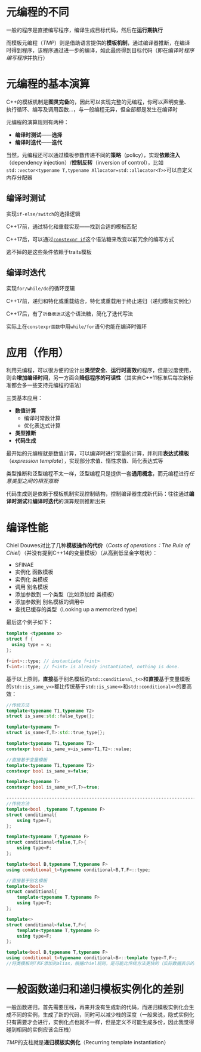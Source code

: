 # 元编程的不同

一般的程序是直接编写程序，编译生成目标代码，然后在**运行期执行**

而模板元编程（*TMP*）则是借助语言提供的**模板机制**，通过编译器推断，在编译时得到程序，该程序通过进一步的编译，如此最终得到目标代码（即在编译时*程序编写程序*并执行）

# 元编程的基本演算

C++的模板机制是**图灵完备**的，因此可以实现完整的元编程，你可以声明变量、执行循环、编写及调用函数...，与一般编程无异，但全部都是发生在编译时

元编程的演算规则有两种：

* **编译时测试**——**选择**
* **编译时迭代**——**迭代**

当然，元编程还可以通过模板参数传递不同的**策略**（policy），实现**依赖注入**（dependency injection）/**控制反转**（inversion of control），比如`std::vector<typename T,typename Allocator=std::allocator<T>>`可以自定义内存分配器

## 编译时测试

实现`if-else/switch`的选择逻辑

C++17前，通过特化和重载实现——找到合适的模板匹配

C++17后，可以通过[`constexpr if`](https://github.com/Conzxy/CppTemplates_2nd/blob/main/ch14/14.6%20Compile-Time%20if%20Statements.md)这个语法糖来改变以前冗余的编写方式

逃不掉的是这些条件依赖于traits模板

## 编译时迭代

实现`for/while/do`的循环逻辑

C++17前，递归和特化或重载结合，特化或重载用于终止递归（递归模板实例化）

C++17后，有了`折叠表达式`这个语法糖，简化了迭代写法

实际上在`constexpr函数`中用`while/for`语句也能在编译时循环

# 应用（作用）

利用元编程，可以很方便的设计出**类型安全**、**运行时高效**的程序，但是过度使用，则会**增加编译时间**，另一方面会**降低程序的可读性**（其实自C++11标准后每次新标准都会多一些支持元编程的语法）

三类基本应用：

* **数值计算**
  * 编译时常数计算
  * 优化表达式计算
* **类型推断**
* **代码生成**

最开始的元编程就是数值计算，可以编译时进行常量的计算，并利用**表达式模板**（*expression template*），实现部分求值、惰性求值、简化表达式等

类型推断和泛型编程不太一样，泛型编程只是提供一套**通用概念**，而元编程进行*任意类型之间的相互推断*

代码生成则是依赖于模板机制实现控制结构，控制编译器生成新代码：往往通过**编译时测试**和**编译时迭代**的演算规则推断出来

# 编译性能

Chiel Douwes对比了几种**模板操作的代价**（*Costs of operations：The Rule of Chiel*）（并没有提到C++14的变量模板）（从高到低呈金字塔状）：

* SFINAE
* 实例化 函数模板
* 实例化 类模板
* 调用 别名模板
* 添加参数到 一个类型（比如添加给 类模板）
* 添加参数到 别名模板的调用中
* 查找已缓存的类型（Looking up a memorized type）

最后这个例子如下：

```cpp
template <typename x>
struct f {
  using type = x;
};

f<int>::type; // instantiate f<int>
f<int>::type; // f<int> is already instantiated, nothing is done.
```

基于以上原则，**直接**基于别名模板的`std::conditional_t<>`和**直接**基于变量模板的`std::is_same_v<>`都比传统基于`std::is_same<>`和`std::conditional<>`的要高效：

```cpp
//传统方法
template<typename T1,typename T2>
struct is_same:std::false_type{};

template<typename T>
struct is_same<T,T>:std::true_type{};

template<typename T1,typename T2>
constexpr bool is_same_v=is_same<T1,T2>::value;

//直接基于变量模板
template<typename T1,typename T2>
constexpr bool is_same_v=false;

template<typename T>
constexpr bool is_same_v<T,T>=true;

--------------------------------------------------------------------------------------
//传统方法
template<bool ,typename T,typename F>
struct conditional{
    using type=T;
};

template<typename T,typename F>
struct conditional<false,T,F>{
    using type=F;
};

template<bool B,typename T,typename F>
using conditional_t=typename conditional<B,T,F>::type;

//直接基于别名模板
template<bool>
struct conditional{
    template<typename T,typename F>
    using type=T;
};

template<>
struct conditional<false,T,F>{
    template<typename T,typename F>
    using type=F;
};

template<bool B,typename T,typename F>
using conditional_t=typename conditional<B>::template type<T,F>;
//将类模板的T和F添加到alias，根据chiel规则，是可能比传统方法更快的（实际数据表示的确更快）
```

# 一般函数递归和递归模板实例化的差别

一般函数递归，首先需要压栈，再来并没有生成新的代码，而递归模板实例化会生成不同的实例，生成了新的代码，同时可以减少栈的深度（一般来说，隐式实例化只有需要才会进行，实例化点也就不一样，但是定义不可能生成多份，因此我觉得碰到相同的实例应该会压栈）

*TMP*的支柱就是**递归模板实例化**（Recurring template instantiation）